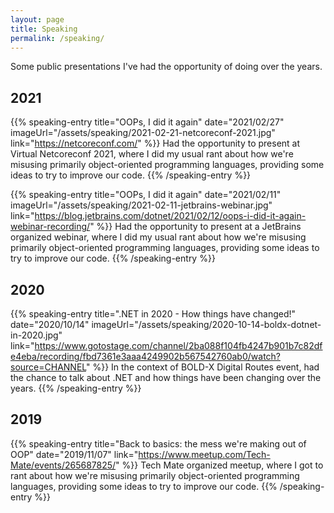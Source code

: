 ```yaml
---
layout: page
title: Speaking
permalink: /speaking/
---
```


Some public presentations I've had the opportunity of doing over the years.

2021
--
{{% speaking-entry
    title="OOPs, I did it again"
    date="2021/02/27"
    imageUrl="/assets/speaking/2021-02-21-netcoreconf-2021.jpg"
    link="https://netcoreconf.com/" %}}
    Had the opportunity to present at Virtual Netcoreconf 2021, where I did my usual rant about how we're misusing primarily object-oriented programming languages, providing some ideas to try to improve our code.
    {{% /speaking-entry %}}

{{% speaking-entry
    title="OOPs, I did it again"
    date="2021/02/11"
    imageUrl="/assets/speaking/2021-02-11-jetbrains-webinar.jpg"
    link="https://blog.jetbrains.com/dotnet/2021/02/12/oops-i-did-it-again-webinar-recording/" %}}
    Had the opportunity to present at a JetBrains organized webinar, where I did my usual rant about how we're misusing primarily object-oriented programming languages, providing some ideas to try to improve our code.
    {{% /speaking-entry %}}

2020
--

{{% speaking-entry
    title=".NET in 2020 - How things have changed!"
    date="2020/10/14"
    imageUrl="/assets/speaking/2020-10-14-boldx-dotnet-in-2020.jpg"
    link="https://www.gotostage.com/channel/2ba088f104fb4247b901b7c82dfe4eba/recording/fbd7361e3aaa4249902b567542760ab0/watch?source=CHANNEL" %}}
    In the context of BOLD-X Digital Routes event, had the chance to talk about .NET and how things have been changing over the years.
{{% /speaking-entry %}}

2019
--

{{% speaking-entry
    title="Back to basics: the mess we're making out of OOP"
    date="2019/11/07"
    link="https://www.meetup.com/Tech-Mate/events/265687825/" %}}
    Tech Mate organized meetup, where I got to rant about how we're misusing primarily object-oriented programming languages, providing some ideas to try to improve our code.
{{% /speaking-entry %}}
